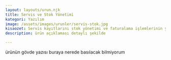 ```yaml
---
layout: layouts/urun.njk
title: Servis ve Stok Yönetimi
kategori: Yazılım
image: /assets/images/urunler/servis-stok.jpg
kisaozet: Servis kayıtlarını stok yönetimi ve faturalama işlemlerinin yürütülebileceği özgün yazılım e-fatura entegrasyonu ile geliyor
description: ürün açıklaması detaylı şekilde

---
```


ürünün gövde yazısı buraya nerede basılacak bilmiyorum